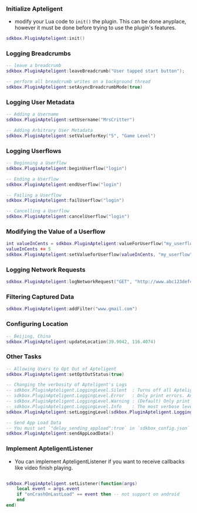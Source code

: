 ### Initialize Apteligent
* modify your Lua code to `init()` the plugin. This can be done anyplace, however it must be done before trying to use the plugin's features.
```lua
sdkbox.PluginApteligent:init()
```

### Logging Breadcrumbs

```lua
-- leave a breadcrumb
sdkbox.PluginApteligent:leaveBreadcrumb("User tapped start button");

-- perform all breadcrumb writes on a background thread
sdkbox.PluginApteligent:setAsyncBreadcrumbMode(true)
```


### Logging User Metadata

```lua
-- Adding a Username
sdkbox.PluginApteligent:setUsername("MrsCritter")

-- Adding Arbitrary User Metadata
sdkbox.PluginApteligent:setValueforKey("5", "Game Level")
```


### Logging Userflows
```lua
-- Beginning a Userflow
sdkbox.PluginApteligent:beginUserflow("login")

-- Ending a Userflow
sdkbox.PluginApteligent:endUserflow("login")

-- Failing a Userflow
sdkbox.PluginApteligent:failUserflow("login")

-- Cancelling a Userflow
sdkbox.PluginApteligent:cancelUserflow("login")
```

### Modifying the Value of a Userflow
```lua
int valueInCents = sdkbox.PluginApteligent:valueForUserflow("my_userflow")
valueInCents += 5
sdkbox.PluginApteligent:setValueforUserflow(valueInCents, "my_userflow")

```

### Logging Network Requests
```lua
sdkbox.PluginApteligent:logNetworkRequest("GET", "http://www.abc123def456.com", 2.0, 1000, 100, 200)
```


### Filtering Captured Data
```lua
sdkbox.PluginApteligent:addFilter("www.gmail.com")
```

### Configuring Location
```lua
-- Beijing, China
sdkbox.PluginApteligent:updateLocation(39.9042, 116.4074)
```

### Other Tasks
```lua
-- Allowing Users to Opt Out of Apteligent
sdkbox.PluginApteligent:setOptOutStatus(true)

-- Changing the verbosity of Apteligent's Logs
-- sdkbox.PluginApteligent.LoggingLevel.Silent  : Turns off all Apteligent log messages
-- sdkbox.PluginApteligent.LoggingLevel.Error   : Only print errors. An error is an unexpected event that will result not capturing important data
-- sdkbox.PluginApteligent.LoggingLevel.Warning : (Default) Only print warnings. Currently warning messages are printed when calling Apteligent methods before initializing Apteligent.
-- sdkbox.PluginApteligent.LoggingLevel.Info    : The most verbose level of logging
sdkbox.PluginApteligent:setLoggingLevel(sdkbox.PluginApteligent.LoggingLevel.Info)

-- Send App Load Data
-- You must set `"delay_sending_appload":true` in `sdkbox_config.json` first
sdkbox.PluginApteligent:sendAppLoadData()
```

### Implement ApteligentListener
* You can implement ApteligentListener if you want to receive callbacks like video finish playing.
```lua

sdkbox.PluginApteligent.setListener(function(args)
    local event = args.event
    if "onCrashOnLastLoad" == event then -- not support on android
    end
end)

```
